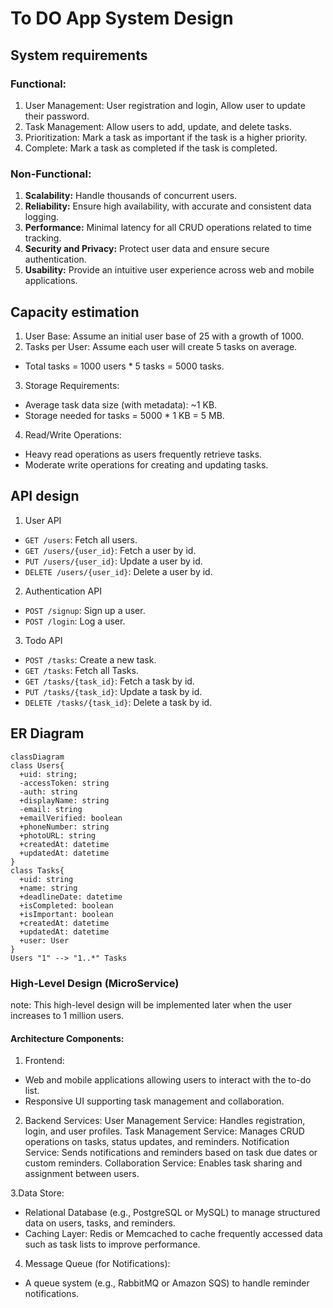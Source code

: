 # To DO App System Design
## System requirements

### Functional:
1. User Management: User registration and login, Allow user to update their password.
2. Task Management: Allow users to add, update, and delete tasks.
3. Prioritization: Mark a task as important if the task is a higher priority.
4. Complete: Mark a task as completed if the task is completed.

### Non-Functional:
1. **Scalability:** Handle thousands of concurrent users.
2. **Reliability:** Ensure high availability, with accurate and consistent data logging.
3. **Performance:** Minimal latency for all CRUD operations related to time tracking.
4. **Security and Privacy:** Protect user data and ensure secure authentication.
5. **Usability:** Provide an intuitive user experience across web and mobile applications.

## Capacity estimation

1. User Base: Assume an initial user base of 25 with a growth of 1000.
2. Tasks per User: Assume each user will create 5 tasks on average.
- Total tasks = 1000 users * 5 tasks = 5000 tasks.
3. Storage Requirements:
- Average task data size (with metadata): ~1 KB.
- Storage needed for tasks = 5000 * 1 KB = 5 MB.
4. Read/Write Operations:
- Heavy read operations as users frequently retrieve tasks.
- Moderate write operations for creating and updating tasks.

## API design
1. User API
- `GET /users`: Fetch all users.
- `GET /users/{user_id}`: Fetch a user by id.
- `PUT /users/{user_id}`: Update a user by id.
- `DELETE /users/{user_id}`: Delete a user by id.
2. Authentication API
- `POST /signup`: Sign up a user.
-  `POST /login`: Log a user.
3. Todo API
- `POST /tasks`: Create a new task.
- `GET /tasks`: Fetch all Tasks.
- `GET /tasks/{task_id}`: Fetch a task by id.
- `PUT /tasks/{task_id}`: Update a task by id.
- `DELETE /tasks/{task_id}`: Delete a task by id.

## ER Diagram
```mermaid
classDiagram
class Users{
  +uid: string;
  -accessToken: string
  -auth: string
  +displayName: string
  -email: string
  +emailVerified: boolean
  +phoneNumber: string
  +photoURL: string
  +createdAt: datetime
  +updatedAt: datetime
}
class Tasks{
  +uid: string
  +name: string
  +deadlineDate: datetime
  +isCompleted: boolean
  +isImportant: boolean
  +createdAt: datetime
  +updatedAt: datetime
  +user: User
}
Users "1" --> "1..*" Tasks
```

### High-Level Design (MicroService)
note: This high-level design will be implemented later when the user increases to 1 million users.
#### Architecture Components:
1. Frontend:
- Web and mobile applications allowing users to interact with the to-do list.
- Responsive UI supporting task management and collaboration.
2. Backend Services:
User Management Service: Handles registration, login, and user profiles.
Task Management Service: Manages CRUD operations on tasks, status updates, and reminders.
Notification Service: Sends notifications and reminders based on task due dates or custom reminders.
Collaboration Service: Enables task sharing and assignment between users.

3.Data Store:
- Relational Database (e.g., PostgreSQL or MySQL) to manage structured data on users, tasks, and reminders.
- Caching Layer:
Redis or Memcached to cache frequently accessed data such as task lists to improve performance.
4. Message Queue (for Notifications):
- A queue system (e.g., RabbitMQ or Amazon SQS) to handle reminder notifications.
